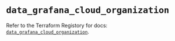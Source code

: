 # `data_grafana_cloud_organization`

Refer to the Terraform Registory for docs: [`data_grafana_cloud_organization`](https://registry.terraform.io/providers/grafana/grafana/3.16.0/docs/data-sources/cloud_organization).
